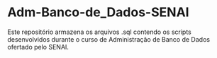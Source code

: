 # Adm-Banco-de_Dados-SENAI
 Este repositório armazena os arquivos .sql contendo os scripts desenvolvidos durante o curso de Administração de Banco de Dados ofertado pelo SENAI.
